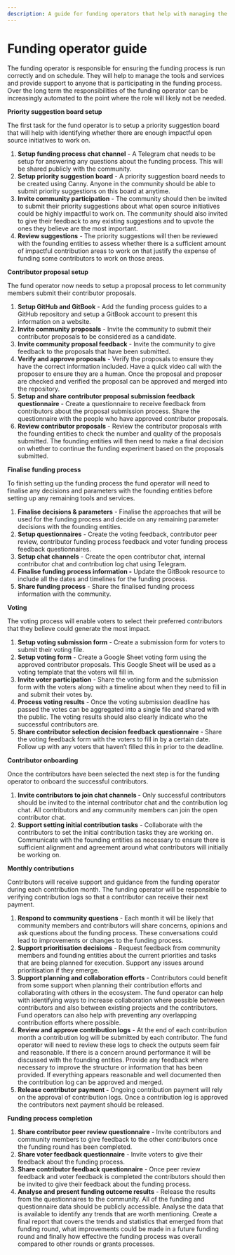 ```yaml
---
description: A guide for funding operators that help with managing the funding process
---
```


# Funding operator guide

The funding operator is responsible for ensuring the funding process is run correctly and on schedule. They will help to manage the tools and services and provide support to anyone that is participating in the funding process. Over the long term the responsibilities of the funding operator can be increasingly automated to the point where the role will likely not be needed.



**Priority suggestion board setup**

The first task for the fund operator is to setup a priority suggestion board that will help with identifying whether there are enough impactful open source initiatives to work on.

1. **Setup funding process chat channel** - A Telegram chat needs to be setup for answering any questions about the funding process. This will be shared publicly with the community.
2. **Setup priority suggestion board** - A priority suggestion board needs to be created using Canny. Anyone in the community should be able to submit priority suggestions on this board at anytime.
3. **Invite community participation** - The community should then be invited to submit their priority suggestions about what open source initiatives could be highly impactful to work on. The community should also invited to give their feedback to any existing suggestions and to upvote the ones they believe are the most important.
4. **Review suggestions** - The priority suggestions will then be reviewed with the founding entities to assess whether there is a sufficient amount of impactful contribution areas to work on that justify the expense of funding some contributors to work on those areas.



**Contributor proposal setup**

The fund operator now needs to setup a proposal process to let community members submit their contributor proposals.

1. **Setup GitHub and GitBook** - Add the funding process guides to a GitHub repository and setup a GitBook account to present this information on a website.
2. **Invite community proposals** - Invite the community to submit their contributor proposals to be considered as a candidate.
3. **Invite community proposal feedback** - Invite the community to give feedback to the proposals that have been submitted.
4. **Verify and approve proposals** - Verify the proposals to ensure they have the correct information included. Have a quick video call with the proposer to ensure they are a human. Once the proposal and proposer are checked and verified the proposal can be approved and merged into the repository.
5. **Setup and share contributor proposal submission feedback questionnaire** - Create a questionnaire to receive feedback from contributors about the proposal submission process. Share the questionnaire with the people who have approved contributor proposals.
6. **Review contributor proposals** - Review the contributor proposals with the founding entities to check the number and quality of the proposals submitted. The founding entities will then need to make a final decision on whether to continue the funding experiment based on the proposals submitted.



**Finalise funding process**

To finish setting up the funding process the fund operator will need to finalise any decisions and parameters with the founding entities before setting up any remaining tools and services.

1. **Finalise decisions & parameters** - Finalise the approaches that will be used for the funding process and decide on any remaining parameter decisions with the founding entities.
2. **Setup questionnaires** - Create the voting feedback, contributor peer review, contributor funding process feedback and voter funding process feedback questionnaires.
3. **Setup chat channels** - Create the open contributor chat, internal contributor chat and contribution log chat using Telegram.
4. **Finalise funding process information -** Update the GitBook resource to include all the dates and timelines for the funding process.
5. **Share funding process** - Share the finalised funding process information with the community.



**Voting**

The voting process will enable voters to select their preferred contributors that they believe could generate the most impact.

1. **Setup voting submission form** - Create a submission form for voters to submit their voting file.
2. **Setup voting form** - Create a Google Sheet voting form using the approved contributor proposals. This Google Sheet will be used as a voting template that the voters will fill in.
3. **Invite voter participation** - Share the voting form and the submission form with the voters along with a timeline about when they need to fill in and submit their votes by.
4. **Process voting results** - Once the voting submission deadline has passed the votes can be aggregated into a single file and shared with the public. The voting results should also clearly indicate who the successful contributors are.
5. **Share contributor selection decision feedback questionnaire** - Share the voting feedback form with the voters to fill in by a certain date. Follow up with any voters that haven’t filled this in prior to the deadline.



**Contributor onboarding**

Once the contributors have been selected the next step is for the funding operator to onboard the successful contributors.

1. **Invite contributors to join chat channels -** Only successful contributors should be invited to the internal contributor chat and the contribution log chat. All contributors and any community members can join the open contributor chat.
2. **Support setting initial contribution tasks** - Collaborate with the contributors to set the initial contribution tasks they are working on. Communicate with the founding entities as necessary to ensure there is sufficient alignment and agreement around what contributors will initially be working on.



**Monthly contributions**

Contributors will receive support and guidance from the funding operator during each contribution month. The funding operator will be responsible to verifying contribution logs so that a contributor can receive their next payment.

1. **Respond to community questions** - Each month it will be likely that community members and contributors will share concerns, opinions and ask questions about the funding process. These conversations could lead to improvements or changes to the funding process.
2. **Support prioritisation decisions** - Request feedback from community members and founding entities about the current priorities and tasks that are being planned for execution. Support any issues around prioritisation if they emerge.
3. **Support planning and collaboration efforts** - Contributors could benefit from some support when planning their contribution efforts and collaborating with others in the ecosystem. The fund operator can help with identifying ways to increase collaboration where possible between contributors and also between existing projects and the contributors. Fund operators can also help with preventing any overlapping contribution efforts where possible.
4. **Review and approve contribution logs** - At the end of each contribution month a contribution log will be submitted by each contributor. The fund operator will need to review these logs to check the outputs seem fair and reasonable. If there is a concern around performance it will be discussed with the founding entities. Provide any feedback where necessary to improve the structure or information that has been provided. If everything appears reasonable and well documented then the contribution log can be approved and merged.
5. **Release contributor payment -** Ongoing contribution payment will rely on the approval of contribution logs. Once a contribution log is approved the contributors next payment should be released.



**Funding process completion**

1. **Share contributor peer review questionnaire** - Invite contributors and community members to give feedback to the other contributors once the funding round has been completed.
2. **Share voter feedback questionnaire** - Invite voters to give their feedback about the funding process.
3. **Share contributor feedback questionnaire** - Once peer review feedback and voter feedback is completed the contributors should then be invited to give their feedback about the funding process.
4. **Analyse and present funding outcome results** - Release the results from the questionnaires to the community. All of the funding and questionnaire data should be publicly accessible. Analyse the data that is available to identify any trends that are worth mentioning. Create a final report that covers the trends and statistics that emerged from that funding round, what improvements could be made in a future funding round and finally how effective the funding process was overall compared to other rounds or grants processes.
